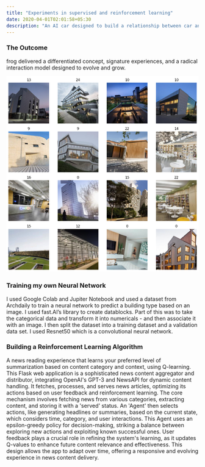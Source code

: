 ```yaml
---
title: "Experiments in supervised and reinforcement learning"
date: 2020-04-01T02:01:58+05:30
description: "An AI car designed to build a relationship between car and driver"
---
```


### The Outcome
frog delivered a differentiated concept, signature experiences, and a radical interaction model designed to evolve and grow.

![Alt text for the image](ImageClassifier.png)

### Training my own Neural Network 
I used Google Colab and Jupiter Notebook and used a dataset from Archdaily to train a neural network to predict a building type based on an image. 
I used fast.AI’s library to create datablocks. 
Part of this was to take the categorical data and transform it into numericals - and then associate it with an image. 
I then split the dataset into a training dataset and a validation data set. 
I used Resnet50 which is a convolutional neural network.


### Building a Reinforcement Learning Algorithm 
A news reading experience that learns your preferred level of summarization based on content category and context, using Q-learning. 
This Flask web application is a sophisticated news content aggregator and distributor, integrating OpenAI's GPT-3 and NewsAPI for dynamic content handling. It fetches, processes, and serves news articles, optimizing its actions based on user feedback and reinforcement learning. The core mechanism involves fetching news from various categories, extracting content, and storing it with a 'served' status. An 'Agent' then selects actions, like generating headlines or summaries, based on the current state, which considers time, category, and user interactions. This Agent uses an epsilon-greedy policy for decision-making, striking a balance between exploring new actions and exploiting known successful ones. User feedback plays a crucial role in refining the system's learning, as it updates Q-values to enhance future content relevance and effectiveness. This design allows the app to adapt over time, offering a responsive and evolving experience in news content delivery.


